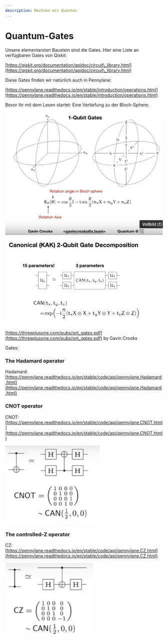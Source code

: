```yaml
---
description: Rechnen mit Quanten
---
```


# Quantum-Gates

Unsere elementarsten Baustein sind die Gates. Hier eine Liste an verfügbaren Gates von Qiskit:

[https://qiskit.org/documentation/apidoc/circuit\_library.html](https://qiskit.org/documentation/apidoc/circuit\_library.html)

Diese Gates finden wir natürlich auch in Pennylane:

[https://pennylane.readthedocs.io/en/stable/introduction/operations.html](https://pennylane.readthedocs.io/en/stable/introduction/operations.html)

Bevor ihr mit dem Lesen startet: Eine Vertiefung zu der Bloch-Sphere:

![](<../../.gitbook/assets/grafik (12) (1) (1).png>)

![](<../../.gitbook/assets/grafik (1) (1).png>)

[https://threeplusone.com/pubs/on\_gates.pdf](https://threeplusone.com/pubs/on\_gates.pdf)  by Gavin Crooks



Gates:

### The Hadamard operator

Hadamard:  [https://pennylane.readthedocs.io/en/stable/code/api/pennylane.Hadamard.html](https://pennylane.readthedocs.io/en/stable/code/api/pennylane.Hadamard.html)

### CNOT operator

CNOT: [https://pennylane.readthedocs.io/en/stable/code/api/pennylane.CNOT.html](https://pennylane.readthedocs.io/en/stable/code/api/pennylane.CNOT.html)

![](<../../.gitbook/assets/grafik (2) (1) (1).png>)

### The controlled-Z operator

CZ: [https://pennylane.readthedocs.io/en/stable/code/api/pennylane.CZ.html](https://pennylane.readthedocs.io/en/stable/code/api/pennylane.CZ.html)

![](<../../.gitbook/assets/grafik (4) (1) (1) (1).png>)

